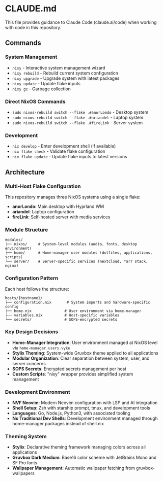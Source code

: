 # CLAUDE.md

This file provides guidance to Claude Code (claude.ai/code) when working with code in this repository.

## Commands

### System Management
- `nixy` - Interactive system management wizard
- `nixy rebuild` - Rebuild current system configuration  
- `nixy upgrade` - Upgrade system with latest packages
- `nixy update` - Update flake inputs
- `nixy gc` - Garbage collection

### Direct NixOS Commands
- `sudo nixos-rebuild switch --flake .#anorLondo` - Desktop system
- `sudo nixos-rebuild switch --flake .#ariandel` - Laptop system  
- `sudo nixos-rebuild switch --flake .#fireLink` - Server system

### Development
- `nix develop` - Enter development shell (if available)
- `nix flake check` - Validate flake configuration
- `nix flake update` - Update flake inputs to latest versions

## Architecture

### Multi-Host Flake Configuration
This repository manages three NixOS systems using a single flake:
- **anorLondo**: Main desktop with Hyprland WM
- **ariandel**: Laptop configuration
- **fireLink**: Self-hosted server with media services

### Module Structure
```
modules/
├── nixos/     # System-level modules (audio, fonts, desktop environment)
├── home/      # Home-manager user modules (dotfiles, applications, scripts)  
└── server/    # Server-specific services (nextcloud, *arr stack, nginx)
```

### Configuration Pattern
Each host follows the structure:
```
hosts/{hostname}/
├── configuration.nix       # System imports and hardware-specific config
├── home.nix               # User environment via home-manager
├── variables.nix          # Host-specific variables
└── secrets/               # SOPS-encrypted secrets
```

### Key Design Decisions
- **Home-Manager Integration**: User environment managed at NixOS level via `home-manager.users.vyke`
- **Stylix Theming**: System-wide Gruvbox theme applied to all applications
- **Modular Organization**: Clear separation between system, user, and server concerns
- **SOPS Secrets**: Encrypted secrets management per host
- **Custom Scripts**: "nixy" wrapper provides simplified system management

### Development Environment
- **NVF Neovim**: Modern Neovim configuration with LSP and AI integration
- **Shell Setup**: Zsh with starship prompt, tmux, and development tools
- **Languages**: Go, Node.js, Python3, with associated tooling
- **No Traditional Dev Shells**: Development environment managed through home-manager packages instead of shell.nix

### Theming System
- **Stylix**: Declarative theming framework managing colors across all applications
- **Gruvbox Dark Medium**: Base16 color scheme with JetBrains Mono and SF Pro fonts
- **Wallpaper Management**: Automatic wallpaper fetching from gruvbox-wallpapers